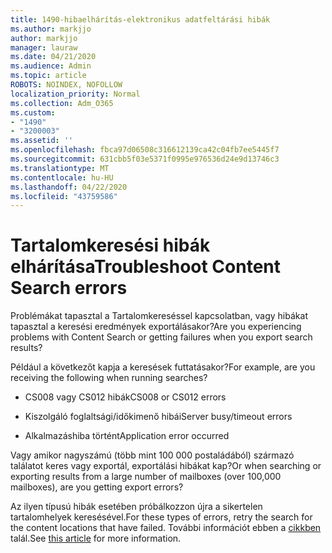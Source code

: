 ```yaml
---
title: 1490-hibaelhárítás-elektronikus adatfeltárási hibák
ms.author: markjjo
author: markjjo
manager: lauraw
ms.date: 04/21/2020
ms.audience: Admin
ms.topic: article
ROBOTS: NOINDEX, NOFOLLOW
localization_priority: Normal
ms.collection: Adm_O365
ms.custom:
- "1490"
- "3200003"
ms.assetid: ''
ms.openlocfilehash: fbca97d06508c316612139ca42c04fb7ee5445f7
ms.sourcegitcommit: 631cbb5f03e5371f0995e976536d24e9d13746c3
ms.translationtype: MT
ms.contentlocale: hu-HU
ms.lasthandoff: 04/22/2020
ms.locfileid: "43759586"
---
```

# <a name="troubleshoot-content-search-errors"></a><span data-ttu-id="1d6ea-102">Tartalomkeresési hibák elhárítása</span><span class="sxs-lookup"><span data-stu-id="1d6ea-102">Troubleshoot Content Search errors</span></span>

<span data-ttu-id="1d6ea-103">Problémákat tapasztal a Tartalomkereséssel kapcsolatban, vagy hibákat tapasztal a keresési eredmények exportálásakor?</span><span class="sxs-lookup"><span data-stu-id="1d6ea-103">Are you experiencing problems with Content Search or getting failures when you export search results?</span></span>

<span data-ttu-id="1d6ea-104">Például a következőt kapja a keresések futtatásakor?</span><span class="sxs-lookup"><span data-stu-id="1d6ea-104">For example, are you receiving the following when running searches?</span></span>

- <span data-ttu-id="1d6ea-105">CS008 vagy CS012 hibák</span><span class="sxs-lookup"><span data-stu-id="1d6ea-105">CS008 or CS012 errors</span></span>

- <span data-ttu-id="1d6ea-106">Kiszolgáló foglaltsági/időkimenő hibái</span><span class="sxs-lookup"><span data-stu-id="1d6ea-106">Server busy/timeout errors</span></span>

- <span data-ttu-id="1d6ea-107">Alkalmazáshiba történt</span><span class="sxs-lookup"><span data-stu-id="1d6ea-107">Application error occurred</span></span>

<span data-ttu-id="1d6ea-108">Vagy amikor nagyszámú (több mint 100 000 postaládából) származó találatot keres vagy exportál, exportálási hibákat kap?</span><span class="sxs-lookup"><span data-stu-id="1d6ea-108">Or when searching or exporting results from a large number of mailboxes (over 100,000 mailboxes), are you getting export errors?</span></span>

<span data-ttu-id="1d6ea-109">Az ilyen típusú hibák esetében próbálkozzon újra a sikertelen tartalomhelyek keresésével.</span><span class="sxs-lookup"><span data-stu-id="1d6ea-109">For these types of errors, retry the search for the content locations that have failed.</span></span> <span data-ttu-id="1d6ea-110">További információt ebben a [cikkben](https://docs.microsoft.com/office365/securitycompliance/retry-failed-content-search) talál.</span><span class="sxs-lookup"><span data-stu-id="1d6ea-110">See  [this article](https://docs.microsoft.com/office365/securitycompliance/retry-failed-content-search) for more information.</span></span>

